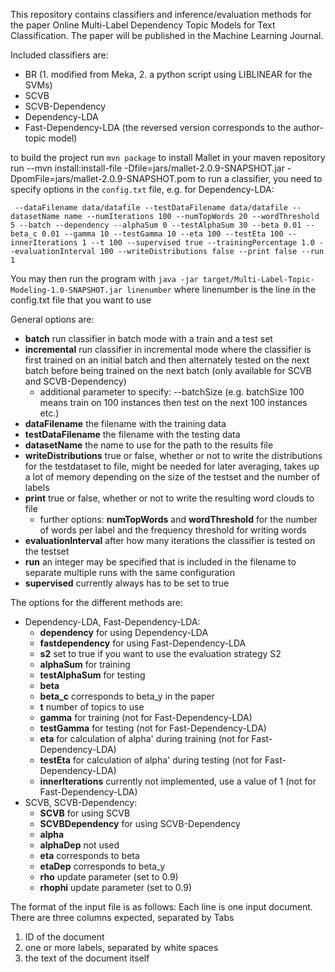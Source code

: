 This repository contains classifiers and inference/evaluation methods for the paper Online Multi-Label Dependency Topic Models for Text Classification. The paper will be published in the Machine Learning Journal.

Included classifiers are:

- BR (1. modified from Meka, 2. a python script using LIBLINEAR for the SVMs)
- SCVB
- SCVB-Dependency
- Dependency-LDA
- Fast-Dependency-LDA (the reversed version corresponds to the author-topic model)
 
 
 to build the project run `mvn package`
 to install Mallet in your maven repository run 
 --mvn install:install-file -Dfile=jars/mallet-2.0.9-SNAPSHOT.jar -DpomFile=jars/mallet-2.0.9-SNAPSHOT.pom
 to run a classifier, you need to specify options in the `config.txt` file, e.g. for Dependency-LDA:
```
 --dataFilename data/datafile --testDataFilename data/datafile --datasetName name --numIterations 100 --numTopWords 20 --wordThreshold 5 --batch --dependency --alphaSum 0 --testAlphaSum 30 --beta 0.01 --beta_c 0.01 --gamma 10 --testGamma 10 --eta 100 --testEta 100 --innerIterations 1 --t 100 --supervised true --trainingPercentage 1.0 --evaluationInterval 100 --writeDistributions false --print false --run 1
 ```
 
 You may then run the program with `java -jar target/Multi-Label-Topic-Modeling-1.0-SNAPSHOT.jar linenumber` where linenumber is the line in the config.txt file that you want to use
 
General options are:

- **batch** run classifier in batch mode with a train and a test set
- **incremental** run classifier in incremental mode where the classifier is first trained on an initial batch and then alternately tested on the next batch before being trained on the next batch (only available for SCVB and SCVB-Dependency)
  - additional parameter to specify: --batchSize (e.g. batchSize 100 means train on 100 instances then test on the next 100 instances etc.)
- **dataFilename** the filename with the training data
- **testDataFilename** the filename with the testing data
- **datasetName** the name to use for the path to the results file
- **writeDistributions** true or false, whether or not to write the distributions for the testdataset to file, might be needed for later averaging, takes up a lot of memory depending on the size of the testset and the number of labels
- **print** true or false, whether or not to write the resulting word clouds to file
  - further options: **numTopWords** and **wordThreshold** for the number of words per label and the frequency threshold for writing words
- **evaluationInterval** after how many iterations the classifier is tested on the testset
- **run** an integer may be specified that is included in the filename to separate multiple runs with the same configuration
- **supervised** currently always has to be set to true
 
 
 The options for the different methods are:
 
- Dependency-LDA, Fast-Dependency-LDA: 
  - **dependency** for using Dependency-LDA
  - **fastdependency** for using Fast-Dependency-LDA
  - **s2** set to true if you want to use the evaluation strategy S2
  - **alphaSum** for training
  - **testAlphaSum** for testing
  - **beta**
  - **beta_c** corresponds to beta_y in the paper
  - **t** number of topics to use
  - **gamma** for training (not for Fast-Dependency-LDA)
  - **testGamma** for testing (not for Fast-Dependency-LDA)
  - **eta** for calculation of alpha' during training (not for Fast-Dependency-LDA)
  - **testEta**  for calculation of alpha' during testing (not for Fast-Dependency-LDA)
  - **innerIterations** currently not implemented, use a value of 1 (not for Fast-Dependency-LDA)
- SCVB, SCVB-Dependency:
  - **SCVB** for using SCVB
  - **SCVBDependency** for using SCVB-Dependency
  - **alpha**
  - **alphaDep** not used
  - **eta** corresponds to beta
  - **etaDep** corresponds to beta_y
  - **rho** update parameter (set to 0.9)
  - **rhophi** update parameter (set to 0.9)
  

The format of the input file is as follows:
Each line is one input document. There are three columns expected, separated by Tabs

1. ID of the document
2. one or more labels, separated by white spaces
3. the text of the document itself

